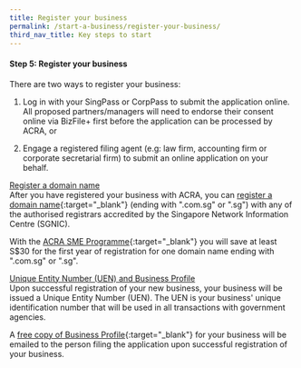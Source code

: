 ```yaml
---
title: Register your business
permalink: /start-a-business/register-your-business/
third_nav_title: Key steps to start
---
```


#### Step 5: Register your business

There are two ways to register your business:

1) Log in with your SingPass or CorpPass to submit the application online. All proposed partners/managers will need to endorse their consent online via BizFile+ first before the application can be processed by ACRA, or

2) Engage a registered filing agent (e.g: law firm, accounting firm or corporate secretarial firm) to submit an online application on your behalf.

<u>Register a domain name</u>
<br>After you have registered your business with ACRA, you can [register a domain name](https://www.sgnic.sg/){:target="_blank"} (ending with ".com.sg" or ".sg") with any of the authorised registrars accredited by the Singapore Network Information Centre (SGNIC).

With the [ACRA SME Programme](https://www.sgnic.sg/smepromotion-2.html){:target="_blank"} you will save at least S$30 for the first year of registration for one domain name ending with ".com.sg" or ".sg".

<u>Unique Entity Number (UEN) and Business Profile</u>
<br>Upon successful registration of your new business, your business will be issued a Unique Entity Number (UEN). The UEN is your business' unique identification number that will be used in all transactions with government agencies.

A [free copy of Business Profile](https://www.acra.gov.sg/about-bizfile/updates-and-announcements/provision-of-free-business-profiles){:target="_blank"} for your business will be emailed to the person filing the application upon successful registration of your business.
